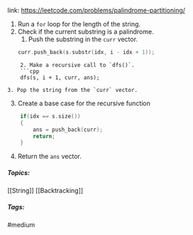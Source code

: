 link: https://leetcode.com/problems/palindrome-partitioning/

1. Run a `for` loop for the length of the string.
2. Check if the current substring is a palindrome.
	1. Push the substring in the `curr` vector.
	```cpp
	curr.push_back(s.substr(idx, i - idx + 1));
```
	2. Make a recursive call to `dfs()`.
	```cpp
	dfs(s, i + 1, curr, ans);
```
	3. Pop the string from the `curr` vector.
3. Create a base case for the recursive function
```cpp
	if(idx == s.size())
	{
		ans = push_back(curr);
		return;
	}
```
4. Return the `ans` vector.


##### Topics:
[[String]] [[Backtracking]]

##### Tags:
#medium 

